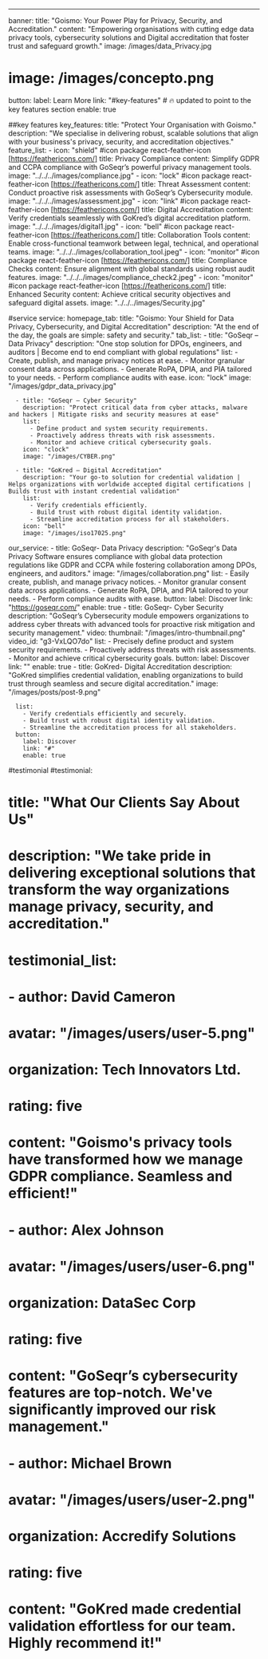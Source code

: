 ---
banner:
  title: "Goismo: Your Power Play for Privacy, Security, and Accreditation."
  content: "Empowering organisations with cutting edge data privacy tools, cybersecurity solutions and Digital accreditation that foster trust and safeguard growth."
  image: /images/data_Privacy.jpg
  # image: /images/concepto.png
  button:
    label: Learn More
    link: "#key-features"  # 🔥 updated to point to the key features section
    enable: true


##key features
key_features:
  title: "Protect Your Organisation with Goismo."
  description: "We specialise in delivering robust, scalable solutions that align with your business's privacy, security, and accreditation objectives."
  feature_list:
    - icon: "shield" #icon package react-feather-icon [https://feathericons.com/]
      title: Privacy Compliance
      content: Simplify GDPR and CCPA compliance with GoSeqr’s powerful privacy management tools.
      image: "../../../images/compliance.jpg"
    - icon: "lock" #icon package react-feather-icon [https://feathericons.com/]
      title: Threat Assessment
      content: Conduct proactive risk assessments with GoSeqr’s Cybersecurity module.
      image: "../../../images/assessment.jpg"
    - icon: "link" #icon package react-feather-icon [https://feathericons.com/]
      title: Digital Accreditation
      content: Verify credentials seamlessly with GoKred’s digital accreditation platform.
      image: "../../../images/digital1.jpg"
    - icon: "bell" #icon package react-feather-icon [https://feathericons.com/]
      title: Collaboration Tools
      content: Enable cross-functional teamwork between legal, technical, and operational teams.
      image: "../../../images/collaboration_tool.jpeg"
    - icon: "monitor" #icon package react-feather-icon [https://feathericons.com/]
      title: Compliance Checks
      content: Ensure alignment with global standards using robust audit features.
      image: "../../../images/compliance_check2.jpeg"
    - icon: "monitor" #icon package react-feather-icon [https://feathericons.com/]
      title: Enhanced Security
      content: Achieve critical security objectives and safeguard digital assets.
      image: "../../../images/Security.jpg"

#service
service:
  homepage_tab:
    title: "Goismo: Your Shield for Data Privacy, Cybersecurity, and Digital Accreditation"
    description: "At the end of the day, the goals are simple: safety and security."
    tab_list:
      - title: "GoSeqr – Data Privacy"
        description: "One stop solution for DPOs, engineers, and auditors | Become end to end compliant with global regulations"
        list:
          - Create, publish, and manage privacy notices at ease.
          - Monitor granular consent data across applications.
          - Generate RoPA, DPIA, and PIA tailored to your needs.
          - Perform compliance audits with ease.
        icon: "lock"
        image: "/images/gdpr_data_privacy.jpg"

      - title: "GoSeqr – Cyber Security"
        description: "Protect critical data from cyber attacks, malware and hackers | Mitigate risks and security measures at ease"
        list:
          - Define product and system security requirements.
          - Proactively address threats with risk assessments.
          - Monitor and achieve critical cybersecurity goals.
        icon: "clock"
        image: "/images/CYBER.png"

      - title: "GoKred – Digital Accreditation"
        description: "Your go-to solution for credential validation | Helps organizations with worldwide accepted digital certifications | Builds trust with instant credential validation"
        list:
          - Verify credentials efficiently.
          - Build trust with robust digital identity validation.
          - Streamline accreditation process for all stakeholders.
        icon: "bell"
        image: "/images/iso17025.png"


  our_service:
    - title: GoSeqr- Data Privacy
      description: "GoSeqr's Data Privacy Software ensures compliance with global data protection regulations like GDPR and CCPA while fostering collaboration among DPOs, engineers, and auditors."
      image: "/images/collaboration.png"
      list:
        - Easily create, publish, and manage privacy notices.
        - Monitor granular consent data across applications.
        - Generate RoPA, DPIA, and PIA tailored to your needs.
        - Perform compliance audits with ease.
      button:
        label: Discover
        link: "https://goseqr.com/"
        enable: true
    - title: GoSeqr- Cyber Security
      description: "GoSeqr’s Cybersecurity module empowers organizations to address cyber threats with advanced tools for proactive risk mitigation and security management."
      video:
        thumbnail: "/images/intro-thumbnail.png"
        video_id: "g3-VxLQO7do"
      list:
        - Precisely define product and system security requirements.
        - Proactively address threats with risk assessments.
        - Monitor and achieve critical cybersecurity goals.
      button:
        label: Discover
        link: ""
        enable: true
    - title: GoKred- Digital Accreditation
      description: "GoKred simplifies credential validation, enabling organizations to build trust through seamless and secure digital accreditation."
      image: "/images/posts/post-9.png"

      list:
        - Verify credentials efficiently and securely.
        - Build trust with robust digital identity validation.
        - Streamline the accreditation process for all stakeholders.
      button:
        label: Discover
        link: "#"
        enable: true

#testimonial
#testimonial:
#  title: "What Our Clients Say About Us"
#  description: "We take pride in delivering exceptional solutions that transform the way organizations manage privacy, security, and accreditation."
#  testimonial_list:
#    - author: David Cameron
#      avatar: "/images/users/user-5.png"
#      organization: Tech Innovators Ltd.
#      rating: five
#      content: "Goismo's privacy tools have transformed how we manage GDPR compliance. Seamless and efficient!"
#    - author: Alex Johnson
#      avatar: "/images/users/user-6.png"
#      organization: DataSec Corp
#      rating: five
#      content: "GoSeqr’s cybersecurity features are top-notch. We've significantly improved our risk management."
#    - author: Michael Brown
#      avatar: "/images/users/user-2.png"
#      organization: Accredify Solutions
#      rating: five
#      content: "GoKred made credential validation effortless for our team. Highly recommend it!"
